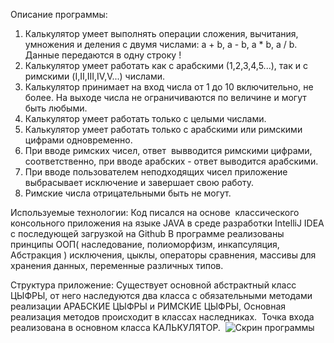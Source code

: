 Описание программы:
1) Калькулятор умеет выполнять операции сложения, вычитания, умножения и деления с двумя числами: a + b, a - b, a * b, a / b.
Данные передаются в одну строку ! 
2) Калькулятор умеет работать как с арабскими (1,2,3,4,5...), так и с римскими (I,II,III,IV,V...) числами.
3) Калькулятор принимает на вход числа от 1 до 10 включительно, не более. На выходе числа не ограничиваются по величине и могут быть любыми.
4) Калькулятор умеет работать только с целыми числами.
5) Калькулятор умеет работать только с арабскими или римскими цифрами одновременно.
6) При вводе римских чисел, ответ  вывводится римскими цифрами, соответственно, при вводе арабских - ответ выводится арабскими.
7) При вводе пользователем неподходящих чисел приложение выбрасывает исключение и завершает свою работу.
8) Римские числа отрицательными быть не могут.

Используемые технологии:
Код писался на основе  классического консольного приложения на языке JAVA в среде разработки IntelliJ IDEA c последующей загрузкой на Github
В программе реализованы принципы ООП( наследование, полиоморфизм, инкапсуляция, Абстракция ) исключения, цыклы, операторы сравнения, массивы для хранения данных, переменные различных типов.

Структура приложение:
Существует основной абстрактный класс ЦЫФРЫ, от него наследуются два класса с обязательными методами реализации АРАБСКИЕ ЦЫФРЫ и РИМСКИЕ ЦЫФРЫ,
Основная реализация методов происходит в классах наследниках. 
Точка входа реализована в основном класса КАЛЬКУЛЯТОР. 
![Скрин программы](https://github.com/Varvik55/Calculator/assets/134925871/40e9c6ed-e8eb-4935-a2d5-0651f11f9515)


